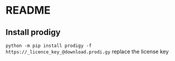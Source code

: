 # README

## Install prodigy

`python -m pip install prodigy -f https://_licence_key_@download.prodi.gy` replace the license key
